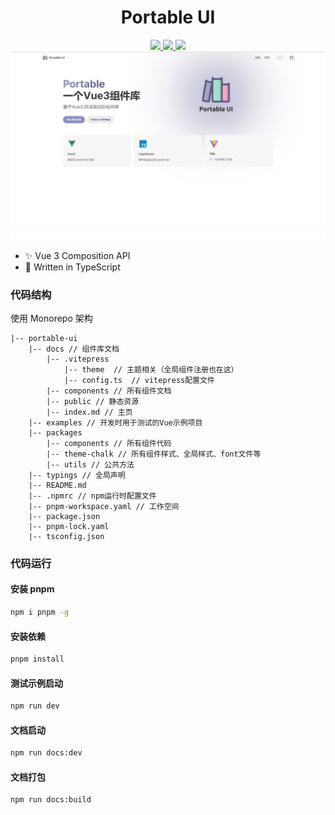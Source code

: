 <h1 align="center">
    Portable UI
</h1>
<p align="center">
    <a href="#">
        <img src="https://img.shields.io/github/package-json/v/NIU-BIN/portable-ui">
    </a>
    <a href="#">
        <img src="https://img.shields.io/github/stars/NIU-BIN/portable-ui">
    </a>
    <a href="#">
        <img src="https://img.shields.io/github/license/NIU-BIN/portable-ui">
    </a>
    <img src="https://github.com/NIU-BIN/portable-ui//blob/main/cover.png"/>
</p>

- ✨ Vue 3 Composition API
- 📖 Written in TypeScript

### 代码结构

使用 Monorepo 架构

```
|-- portable-ui
    |-- docs // 组件库文档
        |-- .vitepress
            |-- theme  // 主题相关（全局组件注册也在这）
            |-- config.ts  // vitepress配置文件
        |-- components // 所有组件文档
        |-- public // 静态资源
        |-- index.md // 主页
    |-- examples // 开发时用于测试的Vue示例项目
    |-- packages
        |-- components // 所有组件代码
        |-- theme-chalk // 所有组件样式、全局样式、font文件等
        |-- utils // 公共方法
    |-- typings // 全局声明
    |-- README.md
    |-- .npmrc // npm运行时配置文件
    |-- pnpm-workspace.yaml // 工作空间
    |-- package.json
    |-- pnpm-lock.yaml
    |-- tsconfig.json
```

### 代码运行

#### 安装 pnpm

```bash
npm i pnpm -g
```

#### 安装依赖

```bash
pnpm install
```

#### 测试示例启动

```bash
npm run dev
```

#### 文档启动

```bash
npm run docs:dev
```

#### 文档打包

```bash
npm run docs:build
```
